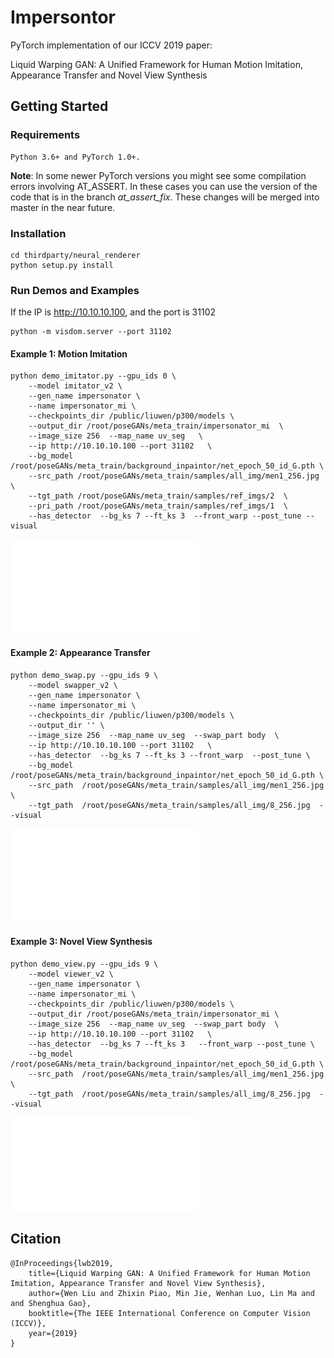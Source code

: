 # Impersontor
PyTorch implementation of our ICCV 2019 paper:

Liquid Warping GAN: A Unified Framework for Human Motion Imitation, Appearance Transfer and Novel View Synthesis

## Getting Started
### Requirements
```
Python 3.6+ and PyTorch 1.0+.
```

**Note**: In some newer PyTorch versions you might see some compilation errors involving AT_ASSERT. In these cases you can use the version of the code that is in the branch *at_assert_fix*. These changes will be merged into master in the near future.

### Installation
```shell
cd thirdparty/neural_renderer
python setup.py install
```

### Run Demos and Examples
If the IP is http://10.10.10.100, and the port is 31102
```shell
python -m visdom.server --port 31102
```

#### Example 1: Motion Imitation
```
python demo_imitator.py --gpu_ids 0 \
    --model imitator_v2 \
    --gen_name impersonator \
    --name impersonator_mi \
    --checkpoints_dir /public/liuwen/p300/models \
    --output_dir /root/poseGANs/meta_train/impersonator_mi  \
    --image_size 256  --map_name uv_seg   \
    --ip http://10.10.10.100 --port 31102   \
    --bg_model /root/poseGANs/meta_train/background_inpaintor/net_epoch_50_id_G.pth \
    --src_path /root/poseGANs/meta_train/samples/all_img/men1_256.jpg    \
    --tgt_path /root/poseGANs/meta_train/samples/ref_imgs/2  \
    --pri_path /root/poseGANs/meta_train/samples/ref_imgs/1  \
    --has_detector  --bg_ks 7 --ft_ks 3  --front_warp --post_tune --visual
```
![motion imitation](asserts/motion_transfer.pdf)

#### Example 2: Appearance Transfer

```
python demo_swap.py --gpu_ids 9 \
    --model swapper_v2 \
    --gen_name impersonator \
    --name impersonator_mi \
    --checkpoints_dir /public/liuwen/p300/models \
    --output_dir '' \
    --image_size 256  --map_name uv_seg  --swap_part body  \
    --ip http://10.10.10.100 --port 31102   \
    --has_detector  --bg_ks 7 --ft_ks 3 --front_warp  --post_tune \
    --bg_model /root/poseGANs/meta_train/background_inpaintor/net_epoch_50_id_G.pth \
    --src_path  /root/poseGANs/meta_train/samples/all_img/men1_256.jpg \
    --tgt_path  /root/poseGANs/meta_train/samples/all_img/8_256.jpg  --visual
```
![appearance transfer](asserts/swap.pdf)

#### Example 3: Novel View Synthesis
```
python demo_view.py --gpu_ids 9 \
    --model viewer_v2 \
    --gen_name impersonator \
    --name impersonator_mi \
    --checkpoints_dir /public/liuwen/p300/models \
    --output_dir /root/poseGANs/meta_train/impersonator_mi \
    --image_size 256  --map_name uv_seg  --swap_part body  \
    --ip http://10.10.10.100 --port 31102   \
    --has_detector  --bg_ks 7 --ft_ks 3   --front_warp --post_tune \
    --bg_model /root/poseGANs/meta_train/background_inpaintor/net_epoch_50_id_G.pth \
    --src_path  /root/poseGANs/meta_train/samples/all_img/men1_256.jpg \
    --tgt_path  /root/poseGANs/meta_train/samples/all_img/8_256.jpg  --visual
```
![novel view](asserts/novel_view.pdf)

## Citation
```
@InProceedings{lwb2019,
    title={Liquid Warping GAN: A Unified Framework for Human Motion Imitation, Appearance Transfer and Novel View Synthesis},
    author={Wen Liu and Zhixin Piao, Min Jie, Wenhan Luo, Lin Ma and and Shenghua Gao},
    booktitle={The IEEE International Conference on Computer Vision (ICCV)},
    year={2019}
}
```

